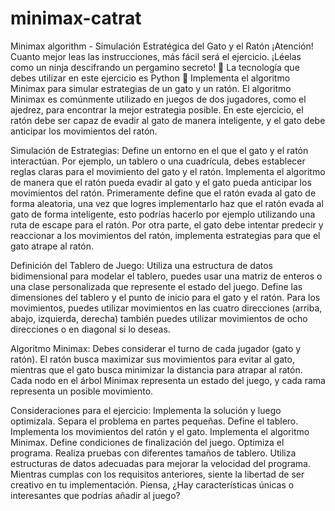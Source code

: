 # minimax-catrat
Minimax algorithm - Simulación Estratégica del Gato y el Ratón ¡Atención! Cuanto mejor leas las instrucciones, más fácil será el ejercicio. ¡Léelas como un ninja descifrando un pergamino secreto! 🥷 La tecnología que debes utilizar en este ejercicio es Python 🐍 Implementa el algoritmo Minimax para simular estrategias de un gato y un ratón. El algoritmo Minimax es comúnmente utilizado en juegos de dos jugadores, como el ajedrez, para encontrar la mejor estrategia posible. En este ejercicio, el ratón debe ser capaz de evadir al gato de manera inteligente, y el gato debe anticipar los movimientos del ratón.

Simulación de Estrategias: Define un entorno en el que el gato y el ratón interactúan. Por ejemplo, un tablero o una cuadrícula, debes establecer reglas claras para el movimiento del gato y el ratón. Implementa el algoritmo de manera que el ratón pueda evadir al gato y el gato pueda anticipar los movimientos del ratón. Primeramente define que el ratón evada al gato de forma aleatoria, una vez que logres implementarlo haz que el ratón evada al gato de forma inteligente, esto podrías hacerlo por ejemplo utilizando una ruta de escape para el ratón. Por otra parte, el gato debe intentar predecir y reaccionar a los movimientos del ratón, implementa estrategias para que el gato atrape al ratón.

Definición del Tablero de Juego: Utiliza una estructura de datos bidimensional para modelar el tablero, puedes usar una matriz de enteros o una clase personalizada que represente el estado del juego. Define las dimensiones del tablero y el punto de inicio para el gato y el ratón. Para los movimientos, puedes utilizar movimientos en las cuatro direcciones (arriba, abajo, izquierda, derecha) también puedes utilizar movimientos de ocho direcciones o en diagonal si lo deseas.

Algoritmo Minimax: Debes considerar el turno de cada jugador (gato y ratón). El ratón busca maximizar sus movimientos para evitar al gato, mientras que el gato busca minimizar la distancia para atrapar al ratón. Cada nodo en el árbol Minimax representa un estado del juego, y cada rama representa un posible movimiento.

Consideraciones para el ejercicio: Implementa la solución y luego optimizala. Separa el problema en partes pequeñas. Define el tablero. Implementa los movimientos del ratón y el gato. Implementa el algoritmo Minimax. Define condiciones de finalización del juego. Optimiza el programa. Realiza pruebas con diferentes tamaños de tablero. Utiliza estructuras de datos adecuadas para mejorar la velocidad del programa. Mientras cumplas con los requisitos anteriores, siente la libertad de ser creativo en tu implementación. Piensa, ¿Hay características únicas o interesantes que podrías añadir al juego?
